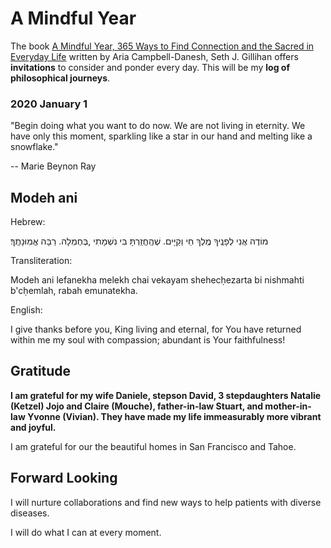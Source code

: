 # A Mindful Year

The book [A Mindful Year, 365 Ways to Find Connection and the Sacred in Everyday Life](https://play.google.com/books/reader?id=PG6IDwAAQBAJ&hl=en&pg=GBS.PP13.w.0.0.220.0.1) written by Aria Campbell-Danesh, Seth J. Gillihan offers **invitations** to consider and ponder every day. This will be my **log of philosophical journeys**.

### 2020 January 1

"Begin doing what you want to do now. We are not living in eternity. We have only this moment, sparkling like a star in our hand and melting like a snowflake."

-- Marie Beynon Ray

## Modeh ani

Hebrew:

מוֹדֶה אֲנִי לְפָנֶֽיךָ מֶֽלֶךְ חַי וְקַיָּים. שֶׁהֶֽחֱזַֽרְתָּ בִּי נִשְׁמָתִי ,בְּחֶמְלָה. רַבָּה אֱמֽוּנָתֶֽךָ׃


Transliteration:

Modeh ani lefanekha melekh chai vekayam shehecḥezarta bi nishmahti b'cḥemlah, rabah emunatekha.


English:

I give thanks before you, King living and eternal, for You have returned within me my soul with compassion; abundant is Your faithfulness!


## Gratitude

**I am grateful for my wife Daniele, stepson David, 3 stepdaughters Natalie (Ketzel) Jojo and Claire (Mouche), father-in-law Stuart, and mother-in-law Yvonne (Vivian). They have made my life immeasurably more vibrant and joyful.**

I am grateful for our the beautiful homes in San Francisco and Tahoe.


## Forward Looking

I will nurture collaborations and find new ways to help patients with diverse diseases.

I will do what I can at every moment.
